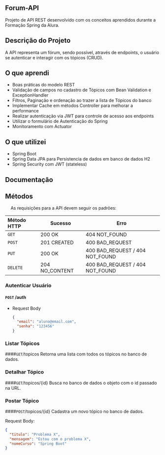 ## Forum-API
Projeto de API REST desenvolvido com os conceitos aprendidos durante a Formação Spring da Alura.
## Descrição do Projeto
A API representa um fórum, sendo possível, através de endpoints, o usuário se autenticar e 
interagir com os tópicos (CRUD).

## O que aprendi
- Boas práticas do modelo REST
- Validação de campos no cadastro de Tópicos com Bean Validation e ExceptionHandler
- Filtros, Paginação e ordenação ao trazer a lista de Tópicos do banco
- Implementar Cache em métodos Controller para melhorar a performance
- Realizar autenticação via JWT para controle de acesso aos endpoints
- Utilizar o formulário de Autenticação do Spring
- Monitoramento com Actuator

## O que utilizei
- Spring Boot
- Spring Data JPA para Persistencia de dados em banco de dados H2
- Spring Security com JWT (stateless)

## Documentação

## Métodos
&emsp; As requisições para a API devem seguir os padrões:

| Método HTTP | Sucesso        | Erro                                  |                   
|:------------|----------------|---------------------------------------|
| `GET`       | 200 OK         | 404 NOT_FOUND                         |
| `POST`      | 201 CREATED    | 400 BAD_REQUEST                       |
| `PUT`       | 200 OK         | 400 BAD_REQUEST / 404 NOT_FOUND       |
| `DELETE`    | 204 NO_CONTENT | 400 BAD_REQUEST / 404 NOT_FOUND       |


### Autenticar Usuário
#### `POST` /auth
* Request Body
  ```json
  {
    "email": "aluno@email.com",
    "senha": "123456"
  }
  ```

###  Listar Tópicos
####`GET`/topicos
    Retorna uma lista com todos os tópicos no banco de dados.

###  Detalhar Tópico
####`GET`/topicos/{id}
    Busca no banco de dados o objeto com o id passado na URL.

### Postar Tópico
####`POST`/topicos/{id}
    Cadastra um novo tópico no banco de dados.

Request Body:
  ```json
  {
    "titulo": "Problema X",
    "mensagem": "Estou com o problema X",
    "nomeCurso": "Spring Boot"
  }
  ```
